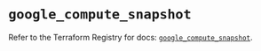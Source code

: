 # `google_compute_snapshot`

Refer to the Terraform Registry for docs: [`google_compute_snapshot`](https://registry.terraform.io/providers/hashicorp/google/6.16.0/docs/resources/compute_snapshot).

